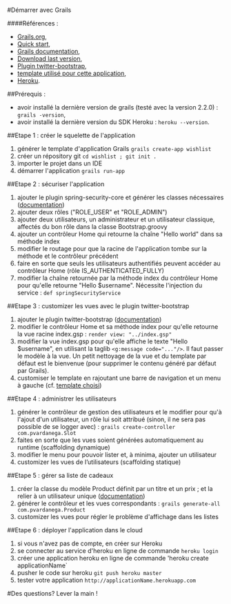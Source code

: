 #Démarrer avec Grails

####Références :
* [Grails.org](http://grails.org/),
* [Quick start](http://grails.org/Quick+Start),
* [Grails documentation](http://grails.org/Documentation),
* [Download last version](http://grails.org/download),
* [Plugin twitter-bootstrap](http://twitter.github.com/bootstrap/),
* [template utilisé pour cette application](https://github.com/twitter/bootstrap/blob/master/docs/examples/fluid.html),
* [Heroku](http://www.heroku.com/).

##Prérequis :
* avoir installé la dernière version de grails (testé avec la version 2.2.0) : `grails -version`,
* avoir installé la dernière version du SDK Heroku : `heroku --version`.

##Etape 1 : créer le squelette de l'application
1. générer le template d'application Grails `grails create-app wishlist`
2. créer un répository git `cd wishlist ; git init .`
3. importer le projet dans un IDE
4. démarrer l'application `grails run-app`

##Etape 2 : sécuriser l'application
1. ajouter le plugin spring-security-core et générer les classes nécessaires ([documentation](http://grails-plugins.github.com/grails-spring-security-core/docs/manual/))
2. ajouter deux rôles ("ROLE_USER" et "ROLE_ADMIN") 
3. ajouter deux utilisateurs, un administrateur et un utilisateur classique, affectés du bon rôle dans la classe Bootstrap.groovy
4. ajouter un contrôleur Home qui retourne la chaîne "Hello world" dans sa méthode index
5. modifier le routage pour que la racine de l'application tombe sur la méthode et le contrôleur précédent
6. faire en sorte que seuls les utilisateurs authentifiés peuvent accéder au contrôleur Home (rôle IS_AUTHENTICATED_FULLY)
7. modifier la chaîne retournée par la méthode index du contrôleur Home pour qu'elle retourne "Hello $username". Nécessite l'injection du service : `def springSecurityService`

##Etape 3 : customizer les vues avec le plugin twitter-bootstrap
1. ajouter le plugin twitter-bootstrap ([documentation](http://grails.org/plugin/twitter-bootstrap))
2. modifier le contrôleur Home et sa méthode index pour qu'elle retourne la vue racine index.gsp : `render view: "../index.gsp"`
3. modifier la vue index.gsp pour qu'elle affiche le texte "Hello $username", en utilisant la taglib `<g:message code="..."/>`. Il faut passer le modèle à la vue. Un petit nettoyage de la vue et du template par défaut est le bienvenue (pour supprimer le contenu généré par défaut par Grails).
4. customiser le template en rajoutant une barre de navigation et un menu à gauche (cf. [template choisi](https://github.com/twitter/bootstrap/blob/master/docs/examples/fluid.html))

##Etape 4 : administrer les utilisateurs
1. générer le contrôleur de gestion des utilisateurs et le modifier pour qu'à l'ajout d'un utilisateur, un rôle lui soit attribué (sinon, il ne sera pas possible de se logger avec) : `grails create-controller com.pvardanega.Slot`
2. faites en sorte que les vues soient générées automatiquement au runtime (scaffolding dynamique)
3. modifier le menu pour pouvoir lister et, à minima, ajouter un utilisateur
4. customizer les vues de l’utilisateurs (scaffolding statique)

##Etape 5 : gérer sa liste de cadeaux
1. créer la classe du modèle Product définit par un titre et un prix ; et la relier à un utilisateur unique ([documentation](http://grails.org/doc/2.2.x/guide/GORM.html#gormAssociation))
2. générer le contrôleur et les vues correspondants : `grails generate-all com.pvardanega.Product`
3. customizer les vues pour régler le problème d'affichage dans les listes

##Etape 6 : déployer l'application dans le cloud
1. si vous n'avez pas de compte, en créer sur Heroku
2. se connecter au service d'heroku en ligne de commande `heroku login`
3. créer une application heroku en ligne de commande 'heroku create applicationName`
4. pusher le code sur heroku `git push heroku master`
5. tester votre application `http://applicationName.herokuapp.com`

#Des questions?
Lever la main !
